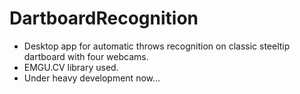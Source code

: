 # DartboardRecognition
* Desktop app for automatic throws recognition on classic steeltip dartboard with four webcams.
* EMGU.CV library used.
* Under heavy development now...
